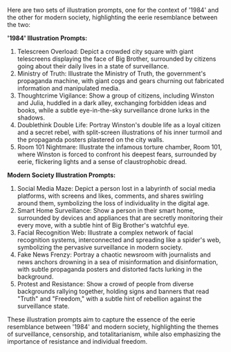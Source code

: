 Here are two sets of illustration prompts, one for the context of '1984' and the other for modern society, highlighting the eerie resemblance between the two:

**'1984' Illustration Prompts:**

1. Telescreen Overload: Depict a crowded city square with giant telescreens displaying the face of Big Brother, surrounded by citizens going about their daily lives in a state of surveillance.
2. Ministry of Truth: Illustrate the Ministry of Truth, the government's propaganda machine, with giant cogs and gears churning out fabricated information and manipulated media.
3. Thoughtcrime Vigilance: Show a group of citizens, including Winston and Julia, huddled in a dark alley, exchanging forbidden ideas and books, while a subtle eye-in-the-sky surveillance drone lurks in the shadows.
4. Doublethink Double Life: Portray Winston's double life as a loyal citizen and a secret rebel, with split-screen illustrations of his inner turmoil and the propaganda posters plastered on the city walls.
5. Room 101 Nightmare: Illustrate the infamous torture chamber, Room 101, where Winston is forced to confront his deepest fears, surrounded by eerie, flickering lights and a sense of claustrophobic dread.

**Modern Society Illustration Prompts:**

1. Social Media Maze: Depict a person lost in a labyrinth of social media platforms, with screens and likes, comments, and shares swirling around them, symbolizing the loss of individuality in the digital age.
2. Smart Home Surveillance: Show a person in their smart home, surrounded by devices and appliances that are secretly monitoring their every move, with a subtle hint of Big Brother's watchful eye.
3. Facial Recognition Web: Illustrate a complex network of facial recognition systems, interconnected and spreading like a spider's web, symbolizing the pervasive surveillance in modern society.
4. Fake News Frenzy: Portray a chaotic newsroom with journalists and news anchors drowning in a sea of misinformation and disinformation, with subtle propaganda posters and distorted facts lurking in the background.
5. Protest and Resistance: Show a crowd of people from diverse backgrounds rallying together, holding signs and banners that read "Truth" and "Freedom," with a subtle hint of rebellion against the surveillance state.

These illustration prompts aim to capture the essence of the eerie resemblance between '1984' and modern society, highlighting the themes of surveillance, censorship, and totalitarianism, while also emphasizing the importance of resistance and individual freedom.